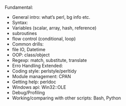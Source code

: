 Fundamental:
-	General intro: what’s perl, bg info etc.
-	Syntax: 
  -	Variables (scalar, array, hash, reference)
  -	subroutines
  -	flow control (conditional, loop)
-	Common drills:  
  -	file IO, Datetime
  -	OOP: class/object
  -	Regexp: match, substitute, translate
  -	Erro Handling
Extended:
-	Coding style: perlstyle/perltidy
-	Module management: CPAN
-	Getting help: perldoc
-	Windows api: Win32::OLE
-	Debug/Profiling
-	Working/comparing  with other scripts: Bash, Python

